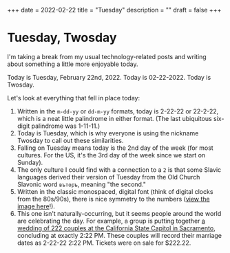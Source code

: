 +++
date = 2022-02-22
title = "Tuesday"
description = ""
draft = false
+++

# Tuesday, Twosday

I'm taking a break from my usual technology-related posts and writing about
something a little more enjoyable today.

Today is Tuesday, February 22nd, 2022. Today is 02-22-2022. Today is Twosday.

Let's look at everything that fell in place today:

1. Written in the `m-dd-yy` or `dd-m-yy` formats, today is 2-22-22 or 22-2-22,
   which is a neat little palindrome in either format. (The last ubiquitous
   six-digit palindrome was 1-11-11.)
2. Today is Tuesday, which is why everyone is using the nickname Twosday to call
   out these similarities.
3. Falling on Tuesday means today is the 2nd day of the week (for most cultures.
   For the US, it's the 3rd day of the week since we start on Sunday).
4. The only culture I could find with a connection to a `2` is that some Slavic
   languages derived their version of Tuesday from the Old Church Slavonic word
   `въторъ`, meaning "the second."
5. Written in the classic monospaced, digital font (think of digital clocks from
   the 80s/90s), there is nice symmetry to the numbers ([view the image
   here](https://img.cleberg.net/blog/20220222-tuesday/digital_font.png)!).
6. This one isn't naturally-occurring, but it seems people around the world are
   celebrating the day. For example, a group is putting together [a wedding of
   222 couples at the California State Capitol in
   Sacramento](https://www.eventbrite.com/e/2-22-22-a-collective-wedding-ceremony-at-the-state-capitol-tickets-211434605597),
   concluding at exactly 2:22 PM. These couples will record their marriage dates
   as 2-22-22 2:22 PM. Tickets were on sale for $222.22.
